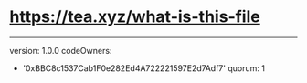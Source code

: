 # https://tea.xyz/what-is-this-file
---
version: 1.0.0
codeOwners:
  - '0xBBC8c1537Cab1F0e282Ed4A722221597E2d7Adf7'
quorum: 1
